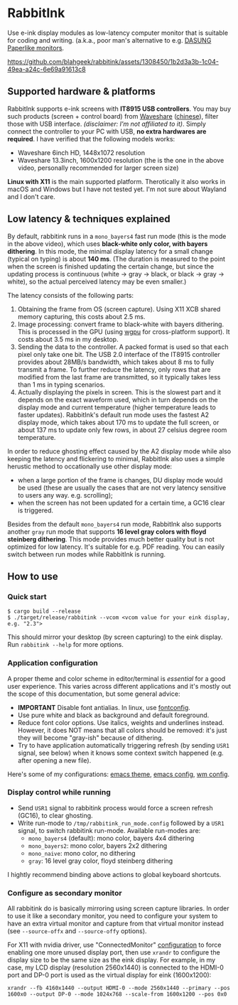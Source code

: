 # RabbitInk

Use e-ink display modules as low-latency computer monitor that is suitable for coding and writing.
(a.k.a., poor man's alternative to e.g. [DASUNG Paperlike monitors](https://shop.dasung.com/products/dasung-e-ink-paperlike-hd-front-light-and-touch-13-3-monitor).

https://github.com/blahgeek/rabbitink/assets/1308450/1b2d3a3b-1c04-49ea-a24c-6e69a91613c8

## Supported hardware & platforms

RabbitInk supports e-ink screens with **IT8915 USB controllers**.
You may buy such products (screen + control board) from [Waveshare](https://www.waveshare.com/product/displays/e-paper.htm)
([chinese](https://www.waveshare.net/list.html?cat=288&sid=MjU5&sid2=NTU=&pno=1)), filter those with USB interface.
*(disclaimer: I'm not affiliated to it)*.
Simply connect the controller to your PC with USB, **no extra hardwares are required**.
I have verified that the following models works:

- Waveshare 6inch HD, 1448x1072 resolution
- Waveshare 13.3inch, 1600x1200 resolution (the is the one in the above video, personally recommended for larger screen size)

**Linux with X11** is the main supported platform. Therotically it also works in macOS and Windows but I have not tested yet.
I'm not sure about Wayland and I don't care.

## Low latency & techniques explained

By default, rabbitink runs in a `mono_bayers4` fast run mode (this is the mode in the above video),
which uses **black-white only color, with bayers dithering**.
In this mode, the minimal display latency for a small change (typical on typing) is about **140 ms**.
(The duration is measured to the point when the screen is finished updating the certain change,
but since the updating process is continuous (white -> gray -> black, or black -> gray -> white),
so the actual perceived latency may be even smaller.)

The latency consists of the following parts:

1. Obtaining the frame from OS (screen capture). Using X11 XCB shared memory capturing, this costs about 2.5 ms.
2. Image processing: convert frame to black-white with bayers dithering. This is processed in the GPU
(using [wgpu](https://github.com/gfx-rs/wgpu) for cross-platform support). It costs about 3.5 ms in my desktop.
3. Sending the data to the controller. A packed format is used so that each pixel only take one bit.
The USB 2.0 interface of the IT8915 controller provides about 28MB/s bandwidth, which takes about 8 ms to fully
transmit a frame. To further reduce the latency, only rows that are modified from the last frame are transmitted,
so it typically takes less than 1 ms in typing scenarios.
4. Actually displaying the pixels in screen. This is the slowest part and it depends on the exact waveform used,
which in turn depends on the display mode and current temperature (higher temperature leads to faster updates).
RabbitInk's default run mode uses the fastest A2 display mode, which takes about 170 ms to update the full screen,
or about 137 ms to update only few rows, in about 27 celsius degree room temperature.

In order to reduce ghosting effect caused by the A2 display mode while also keeping the latency
and flickering to minimal, RabbitInk also uses a simple herustic method
to occationally use other display mode:

- when a large portion of the frame is changes, DU display mode would be
used (these are usually the cases that are not very latency sensitive to users any way. e.g. scrolling);
- when the screen has not been updated for a certain time, a GC16 clear is triggered.


Besides from the default `mono_bayers4` run mode, RabbitInk also supports another `gray` run mode that supports
**16 level gray colors with floyd steinberg dithering**. This mode provides much better quality but is not optimized
for low latency. It's suitable for e.g. PDF reading. You can easily switch between run modes while RabbitInk is running.


## How to use

### Quick start

```
$ cargo build --release
$ ./target/release/rabbitink --vcom <vcom value for your eink display, e.g. "2.3">
```

This should mirror your desktop (by screen capturing) to the eink display.
Run `rabbitink --help` for more options.

### Application configuration

A proper theme and color scheme in editor/terminal is *essential* for a good user experience.
This varies across different applications and it's mostly out the scope of this documentation, but some general advice:

- **IMPORTANT** Disable font antialias. In linux, use [fontconfig](https://askubuntu.com/questions/396122/disabling-the-anti-aliasing-for-a-specific-font-with-users-fonts-conf).
- Use pure white and black as background and default foreground.
- Reduce font color options. Use italics, weights and underlines instead.
  However, it does NOT means that all colors should be removed:
  it's just they will become "gray-ish" because of dithering.
- Try to have application automatically triggering refresh (by sending `USR1` signal, see below)
  when it knows some context switch happened (e.g. after opening a new file).

Here's some of my configurations:
[emacs theme](https://github.com/blahgeek/emacs.d/blob/8263afe9e95839e17ffacd7713030e49bd64b16a/monoink-theme.el),
[emacs config](https://github.com/blahgeek/emacs.d/blob/8263afe9e95839e17ffacd7713030e49bd64b16a/init.el#L342-L362),
[wm config](https://github.com/blahgeek/i3config/blob/076fe53e97cabe8abb86bf0ec65580f74f10ac7d/config#L68-L73).

### Display control while running

- Send `USR1` signal to rabbitink process would force a screen refresh (GC16), to clear ghosting.
- Write run-mode to `/tmp/rabbitink_run_mode.config` followed by a `USR1` signal, to switch rabbitink run-mode.
  Available run-modes are:
  - `mono_bayers4` (default): mono color, bayers 4x4 dithering
  - `mono_bayers2`: mono color, bayers 2x2 dithering
  - `mono_naive`: mono color, no dithering
  - `gray`: 16 level gray color, floyd steinberg dithering
  
I hightly recommend binding above actions to global keyboard shortcuts.

### Configure as secondary monitor

All rabbitink do is basically mirroring using screen capture libraries.
In order to use it like a secondary monitor, you need to configure your system to have an extra virtual monitor
and capture from that virtual monitor instead (see `--source-offx` and `--source-offy` options).

For X11 with nvidia driver, use "ConnectedMonitor" [configuration](https://unix.stackexchange.com/questions/559918/how-to-add-virtual-monitor-with-nvidia-proprietary-driver)
to force enabling one more unused display port, then use `xrandr` to configure the display size to be
the same size as the eink display. For example, in my case, my LCD display (resolution 2560x1440) is connected to the HDMI-0 port and
DP-0 port is used as the virtual display for eink (1600x1200):

```
xrandr --fb 4160x1440 --output HDMI-0 --mode 2560x1440 --primary --pos 1600x0 --output DP-0 --mode 1024x768 --scale-from 1600x1200 --pos 0x0
```
